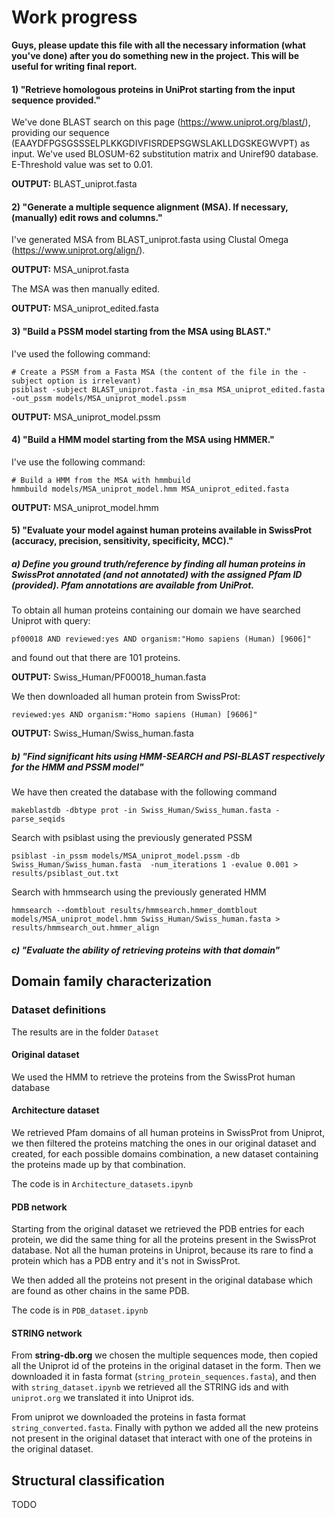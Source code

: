 # Work progress

**Guys, please update this file with all the necessary information (what you've done) after you do something new in the project. This will be useful for writing final report.**

#### 1) "Retrieve homologous proteins in UniProt starting from the input sequence provided."

We've done BLAST search on this page (https://www.uniprot.org/blast/), providing our sequence (EAAYDFPGSGSSSELPLKKGDIVFISRDEPSGWSLAKLLDGSKEGWVPT) as input. We've used BLOSUM-62 substitution matrix and Uniref90 database. E-Threshold value was set to 0.01.

**OUTPUT:** BLAST_uniprot.fasta


#### 2) "Generate a multiple sequence alignment (MSA). If necessary, (manually) edit rows and columns."

I've generated MSA from BLAST_uniprot.fasta using Clustal Omega (https://www.uniprot.org/align/).

**OUTPUT:** MSA_uniprot.fasta

The MSA was then manually edited.

**OUTPUT:** MSA_uniprot_edited.fasta


#### 3) "Build a PSSM model starting from the MSA using BLAST."

I've used the following command:

```
# Create a PSSM from a Fasta MSA (the content of the file in the -subject option is irrelevant)
psiblast -subject BLAST_uniprot.fasta -in_msa MSA_uniprot_edited.fasta -out_pssm models/MSA_uniprot_model.pssm
```

**OUTPUT:** MSA_uniprot_model.pssm


#### 4) "Build a HMM model starting from the MSA using HMMER."

I've use the following command:

```
# Build a HMM from the MSA with hmmbuild
hmmbuild models/MSA_uniprot_model.hmm MSA_uniprot_edited.fasta
```

**OUTPUT:** MSA_uniprot_model.hmm

#### 5) "Evaluate your model against human proteins available in SwissProt (accuracy, precision, sensitivity, specificity, MCC)."

##### a) Define you ground truth/reference by finding all human proteins in SwissProt annotated (and not annotated) with the assigned Pfam ID (provided). Pfam annotations are available from UniProt.

To obtain all human proteins containing our domain we have searched Uniprot with query:
```
pf00018 AND reviewed:yes AND organism:"Homo sapiens (Human) [9606]"
```
and found out that there are 101 proteins.

**OUTPUT:** Swiss_Human/PF00018_human.fasta

We then downloaded all human protein from SwissProt:
```
reviewed:yes AND organism:"Homo sapiens (Human) [9606]"
```
**OUTPUT:** Swiss_Human/Swiss_human.fasta

##### b) "Find significant hits using HMM-SEARCH and PSI-BLAST respectively for the HMM and PSSM model"

We have then created the database with the following command
```
makeblastdb -dbtype prot -in Swiss_Human/Swiss_human.fasta -parse_seqids
```

Search with psiblast using the previously generated PSSM
```
psiblast -in_pssm models/MSA_uniprot_model.pssm -db Swiss_Human/Swiss_human.fasta  -num_iterations 1 -evalue 0.001 > results/psiblast_out.txt
```

Search with hmmsearch using the previously generated HMM
```
hmmsearch --domtblout results/hmmsearch.hmmer_domtblout models/MSA_uniprot_model.hmm Swiss_Human/Swiss_human.fasta > results/hmmsearch_out.hmmer_align
```

##### c) "Evaluate the ability of retrieving proteins with that domain"


## Domain family characterization

### Dataset definitions

The results are in the folder `Dataset`

#### Original dataset

We used the HMM to retrieve the proteins from the SwissProt human database

#### Architecture dataset
We retrieved Pfam domains of all human proteins in SwissProt from Uniprot, we then filtered the proteins matching the ones in our original dataset and created, for each possible domains combination, a new dataset containing the proteins made up by that combination.

The code is in  `Architecture_datasets.ipynb`

#### PDB network

Starting from the original dataset we retrieved the PDB entries for each protein, we did the same thing for
all the proteins present in the SwissProt database. Not all the human proteins in Uniprot, because its rare to find
a protein which has a PDB entry and it's not in SwissProt.

We then added all the proteins not present in the original database which are found as other chains in the same PDB.

The code is in `PDB_dataset.ipynb`

#### STRING network

From **string-db.org** we chosen the multiple sequences mode, then copied all the Uniprot id of the proteins in the original dataset in the form.
Then we downloaded it in fasta format (`string_protein_sequences.fasta`), and then with `string_dataset.ipynb` we retrieved all the STRING ids and with `uniprot.org` we translated it into Uniprot ids.

From uniprot we downloaded the proteins in fasta format `string_converted.fasta`. Finally with python we added all the new proteins not
present in the original dataset that interact with one of the proteins in the original dataset.


## Structural classification

TODO